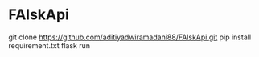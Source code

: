 # FAlskApi

git clone https://github.com/aditiyadwiramadani88/FAlskApi.git
pip install requirement.txt
flask run

